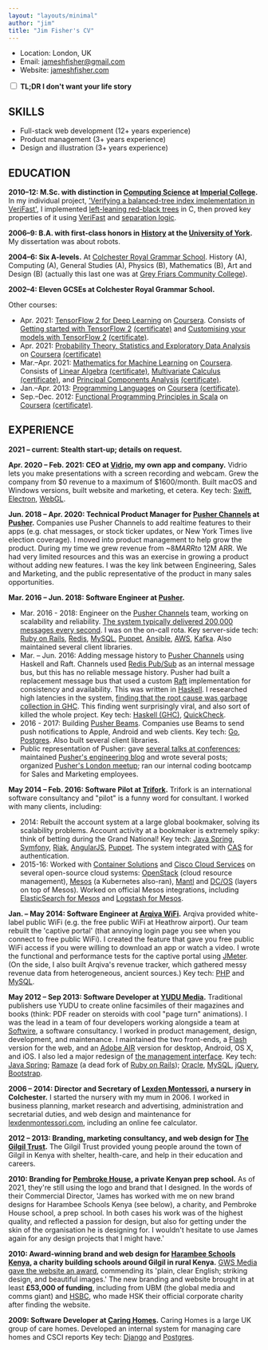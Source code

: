 ```yaml
---
layout: "layouts/minimal"
author: "jim"
title: "Jim Fisher's CV"
---
```


<style>
  .hide-details .details {
    display: none;
  }
</style>

* Location: London, UK
* Email: [jameshfisher@gmail.com](mailto:jameshfisher@gmail.com)
* Website: [jameshfisher.com](https://jameshfisher.com)

<div class="noprint">
  <form autocomplete>
    <label>
      <input type="checkbox" name="hidedetails" onchange="document.body.classList.toggle('hide-details', this.checked)"/>
      <strong>TL;DR I don't want your life story</strong>
    </label>
  </form>
</div>

## SKILLS

* Full-stack web development (12+ years experience)
* Product management (3+ years experience)
* Design and illustration (3+ years experience)

## EDUCATION

**2010–12:
M.Sc. with distinction
in [Computing Science](https://www.imperial.ac.uk/study/pg/computing/computing/)
at [Imperial College](https://www.imperial.ac.uk/).**
<span class="details">
In my individual project,
['Verifying a balanced-tree index implementation in VeriFast'](https://jameshfisher.github.io/presentation/pres.html),
I implemented [left-leaning red-black trees](https://en.wikipedia.org/wiki/Left-leaning_red%E2%80%93black_tree)
in C,
then proved key properties of it using [VeriFast](https://people.cs.kuleuven.be/~bart.jacobs/verifast/)
and [separation logic](https://en.wikipedia.org/wiki/Separation_logic).
</span>

**2006–9:
B.A. with first-class honors
in [History](https://www.york.ac.uk/history/undergraduate/)
at the [**University of York**](https://www.york.ac.uk/).**
<span class="details">
My dissertation was about robots.
</span>

**2004–6:
Six A-levels.**
<span class="details">
At [Colchester Royal Grammar School](https://www.crgs.co.uk/).
History (A),
Computing (A),
General Studies (A),
Physics (B),
Mathematics (B),
Art and Design (B)
(actually this last one was at
[Grey Friars Community College](https://web.archive.org/web/20070301140932/http://colchesteracc.essexcc.gov.uk/)).</span>

<p class="details">
  <b>2002–4: Eleven GCSEs at Colchester Royal Grammar School.</b>
</p>

Other courses:

* <span class="details">Apr. </span>2021:
  [TensorFlow 2 for Deep Learning](https://www.coursera.org/specializations/tensorflow2-deeplearning)
  on [Coursera](https://www.coursera.org/).
  <span class="details">
  Consists of
  [Getting started with TensorFlow 2](https://www.coursera.org/learn/getting-started-with-tensor-flow2)<span class="noprint"> [(certificate)](/assets/certificates/2021_coursera_getting_started_with_tensorflow_2.pdf)</span>
  and
  [Customising your models with TensorFlow 2](https://www.coursera.org/learn/customising-models-tensorflow2)<span class="noprint"> [(certificate)](/assets/certificates/2021_coursera_customizing_your_models_with_tensorflow_2.pdf)</a></span>.
* <span class="details">Apr. </span>2021:
  [Probability Theory, Statistics and Exploratory Data Analysis](https://www.coursera.org/learn/probability-theory-statistics)
  on [Coursera](https://www.coursera.org/)<span class="noprint"> [(certificate)](/assets/certificates/2021_coursera_probability_theory.pdf)</a>
* <span class="details">Mar.–Apr. </span>2021:
  [Mathematics for Machine Learning](https://www.coursera.org/specializations/mathematics-machine-learning)
  on [Coursera](https://www.coursera.org/).
  <span class="details">
  Consists of
  [Linear Algebra](https://www.coursera.org/learn/linear-algebra-machine-learning)<span class="noprint"> [(certificate)](/assets/certificates/2021_coursera_mathematics_for_machine_learning_linear_algebra.pdf)</span>,
  [Multivariate Calculus](https://www.coursera.org/learn/multivariate-calculus-machine-learning)<span class="noprint"> [(certificate)](/assets/certificates/2021_coursera_mathematics_for_machine_learning_multivariate_calculus.pdf)</span>, and
  [Principal Components Analysis](https://www.coursera.org/learn/pca-machine-learning)<span class="noprint"> [(certificate)](/assets/certificates/2021_coursera_mathematics_for_machine_learning_pca.pdf)<span>.
  </span>
* <span class="details">Jan.–Apr. </span>2013:
  [Programming Languages](https://www.coursera.org/learn/programming-languages)
  on [Coursera](https://www.coursera.org/)<span class="noprint"> [(certificate)](/assets/certificates/2013_coursera_proglang.pdf)</span>.
* <span class="details">Sep.–Dec. </span>2012:
  [Functional Programming Principles in Scala](https://www.coursera.org/learn/scala-functional-programming)
  on [Coursera](https://www.coursera.org/)<span class="noprint"> [(certificate)](/assets/certificates/2012_coursera_scala.pdf)</span>.

## EXPERIENCE

**2021 – current:
Stealth start-up;
details on request.**

**<span class="details">Apr. </span>2020 – <span class="details">Feb. </span>2021:
CEO at [**Vidrio**](https://vidr.io/),
my own app and company.**
Vidrio lets you make presentations with a screen recording and webcam.
Grew the company from $0 revenue to a maximum of $1600/month.
<span class="details">
Built macOS and Windows versions,
built website and marketing,
et cetera.
Key tech:
[Swift](https://www.swift.org/),
[Electron](https://www.electronjs.org/),
[WebGL](https://en.wikipedia.org/wiki/WebGL).
</span>

**<span class="details">Jun. </span>2018 – <span class="details">Apr. </span>2020:
Technical Product Manager for [Pusher Channels](https://pusher.com/channels)
at [**Pusher**](https://pusher.com/).**
Companies use Pusher Channels to add realtime features to their apps
(e.g. chat messages, or stock ticker updates, or New York Times live election coverage).
I moved into product management
to help grow the product.
During my time we grew revenue from ~$8M ARR to ~$12M ARR.
<span class="details">
We had very limited resources and this was
an exercise in growing a product without adding new features.
I was the key link between Engineering, Sales and Marketing,
and the public representative of the product in many sales opportunities.
</span>

**<span class="details">Mar. </span>2016 – <span class="details">Jun. </span>2018:
Software Engineer at [Pusher](https://pusher.com/).**

* <span class="details">Mar. </span>2016 - 2018:
  Engineer on the [Pusher Channels](https://pusher.com/channels) team,
  working on scalability and reliability.
  <span class="details">
  [The system typically delivered 200,000 messages every second](https://making.pusher.com/how-pusher-channels-has-delivered-10000000000000-messages/).
  I was on the on-call rota.
  Key server-side tech:
  [Ruby on Rails](https://rubyonrails.org/),
  [Redis](https://redis.io/),
  [MySQL](https://en.wikipedia.org/wiki/MySQL),
  [Puppet](https://puppet.com/),
  [Ansible](https://www.ansible.com/),
  [AWS](https://aws.amazon.com/),
  [Kafka](https://kafka.apache.org/).
  Also maintained several client libraries.
  </span>
* <span class="details">Mar. – Jun. </span>2016:
  Adding message history to [Pusher Channels](https://pusher.com/channels)
  using Haskell and Raft.
  <span class="details">
  Channels used [Redis Pub/Sub](https://redis.io/topics/pubsub) as an internal message bus,
  but this has no reliable message history.
  Pusher had built a replacement message bus
  that used a custom [Raft](https://raft.github.io/) implementation for consistency and availability.
  This was written in [Haskell](https://www.haskell.org/).
  I researched high latencies in the system,
  [finding that the root cause was garbage collection in GHC](https://making.pusher.com/latency-working-set-ghc-gc-pick-two/).
  This finding went surprisingly viral,
  and also sort of killed the whole project.
  Key tech:
  [Haskell (GHC)](https://www.haskell.org/),
  [QuickCheck](https://en.wikipedia.org/wiki/QuickCheck).
  </span>
* 2016 - 2017:
  Building [Pusher Beams](https://pusher.com/beams).
  Companies use Beams to send push notifications
  to Apple, Android and web clients.
  <span class="details">
  Key tech:
  [Go](https://go.dev/),
  [Postgres](https://www.postgresql.org/).
  Also built several client libraries.
  </span>
* Public representation of Pusher:
  gave [several talks at conferences](/speaking);
  maintained [Pusher's engineering blog](https://making.pusher.com/)
  and wrote several posts;
  organized [Pusher's London meetup](https://www.meetup.com/the-realtime-guild/);
  ran our internal coding bootcamp for Sales and Marketing employees.

**<span class="details">May </span>2014 – <span class="details">Feb. </span>2016:
Software Pilot at [**Trifork**](http://www.trifork.com/).**
Trifork is an international software consultancy
and "pilot" is a funny word for consultant.
I worked with many clients, including:

* 2014:
  Rebuilt the account system at a large global bookmaker,
  solving its scalability problems.
  <span class="details">
  Account activity at a bookmaker is extremely spiky:
  think of betting during the Grand National!
  Key tech:
  [Java Spring](https://en.wikipedia.org/wiki/Spring_Framework),
  [Symfony](https://symfony.com/),
  [Riak](https://riak.com/riak/),
  [AngularJS](https://angularjs.org/),
  [Puppet](https://puppet.com/).
  The system integrated with [CAS](https://www.apereo.org/projects/cas) for authentication.
  </span>
* 2015-16:
  Worked with [Container Solutions](https://www.container-solutions.com/)
  and [Cisco Cloud Services](https://www.cisco.com/c/en_uk/solutions/cloud/index.html)
  on several open-source cloud systems:
  [OpenStack](https://www.openstack.org/) (cloud resource management),
  [Mesos](https://mesos.apache.org/) (a Kubernetes also-ran),
  [Mantl](https://github.com/mantl/mantl) and
  [DC/OS](https://dcos.io/) (layers on top of Mesos).
  Worked on official Mesos integrations, including
  [ElasticSearch for Mesos](https://github.com/mesos/elasticsearch) and
  [Logstash for Mesos](https://github.com/mesos/logstash).

**<span class="details">Jan. – May </span>2014:
Software Engineer at [**Arqiva WiFi**](https://web.archive.org/web/20140326072920/http://arqivawifi.com/internet-access-wireless-services-providers/).**
Arqiva provided white-label public WiFi (e.g. the free public WiFi at Heathrow airport).
<span class="details">
Our team rebuilt the 'captive portal'
(that annoying login page you see when you connect to free public WiFi).
I created the feature that gave you free public WiFi access
if you were willing to download an app or watch a video.
I wrote the functional and performance tests for the captive portal using [JMeter](https://jmeter.apache.org/).
(On the side,
I also built Arqiva's revenue tracker,
which gathered messy revenue data from heterogeneous, ancient sources.)
Key tech:
[PHP](https://www.php.net/) and
[MySQL](https://en.wikipedia.org/wiki/MySQL).
</span>

**<span class="details">May </span>2012 – <span class="details">Sep </span>2013:
Software Developer at [YUDU Media](https://www.yudu.com/).**
Traditional publishers use YUDU to create online facsimiles of their magazines and books
(think: PDF reader on steroids with cool "page turn" animations).
I was the lead in a team of four developers
working alongside a team at [Softwire](https://www.softwire.com/),
a software consultancy.
<span class="details">
I worked in product management, design, development, and maintenance.
I maintained the two front-ends,
a [Flash](https://en.wikipedia.org/wiki/Adobe_Flash) version for the web,
and an [Adobe AIR](https://en.wikipedia.org/wiki/Adobe_AIR) version for desktop, Android, OS X, and iOS.
I also led a major redesign of [the management interface](https://publisher.yudu.com/).
Key tech:
[Java Spring](https://en.wikipedia.org/wiki/Spring_Framework);
[Ramaze](https://github.com/Ramaze/ramaze) (a dead fork of [Ruby on Rails](https://en.wikipedia.org/wiki/Ruby_on_Rails));
[Oracle](https://en.wikipedia.org/wiki/Oracle_Database),
[MySQL](https://en.wikipedia.org/wiki/MySQL),
[jQuery](https://jquery.com/),
[Bootstrap](https://getbootstrap.com/).
</span>

**2006 – 2014:
Director and Secretary of [Lexden Montessori](https://web.archive.org/web/20210306074024/https://lexdenmontessori.com/),
a nursery in Colchester.**
<span class="details">
I started the nursery with my mum in 2006.
I worked in business planning,
market research and advertising,
administration and secretarial duties,
and web design and maintenance for [lexdenmontessori.com](https://web.archive.org/web/20210306074024/https://lexdenmontessori.com/),
including an online fee calculator.
</span>

**2012 – 2013:
Branding, marketing consultancy, and web design
for [The Gilgil Trust](https://web.archive.org/web/20130602133801/http://www.gilgiltrust.org.uk/whatwedo.php).**
<span class="details">
The Gilgil Trust provided young people around the town of Gilgil in Kenya
with shelter, health-care, and help in their education and careers.
</span>

**2010:
Branding for [**Pembroke House**](https://pembrokehouse.sc.ke/),
a private Kenyan prep school.**
<span class="details">
As of 2021, they're still using the logo and brand that I designed.
In the words of their Commercial Director,
'James has worked with me on new brand designs
for Harambee Schools Kenya (see below), a charity,
and Pembroke House school, a prep school.
In both cases his work was of the highest quality,
and reflected a passion for design,
but also for getting under the skin of the organisation he is designing for.
I wouldn't hesitate to use James again for any design projects that I might have.'
</span>

**2010:
Award-winning brand and web design for [**Harambee Schools Kenya**](https://web.archive.org/web/20120723045033/http://www.hsk.org.uk/),
a charity building schools around Gilgil in rural Kenya.**
<span class="details">
[GWS Media gave the website an award](https://web.archive.org/web/20120628010313/http://onlinemarketing.gwsmedia.com/2010/11/2nd-objective-of-charity-website-design.html),
commending its 'plain, clear English; striking design, and beautiful images.'
The new branding and website brought in at least **£53,000 of funding**,
including from UBM (the global media and comms giant)
and [HSBC](https://www.hsbc.co.uk/), who made HSK their official corporate charity after finding the website.
</span>

**2009:
Software Developer at [Caring Homes](https://www.caringhomes.org/).**
<span class="details">
Caring Homes is a large UK group of care homes.
Developed an internal system
for managing care homes and CSCI reports
Key tech:
[Django](https://www.djangoproject.com/)
and [Postgres](https://www.postgresql.org/).
</span>